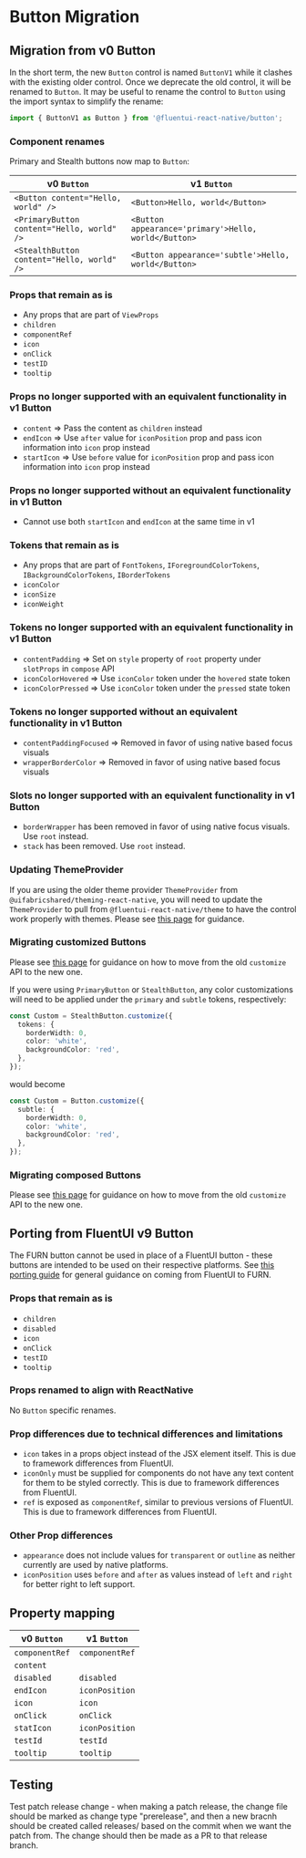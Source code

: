 # Button Migration

## Migration from v0 Button

In the short term, the new `Button` control is named `ButtonV1` while it clashes with the existing older control. Once we deprecate the old control, it will be renamed to `Button`. It may be useful to rename the control to `Button` using the import syntax to simplify the rename:

```ts
import { ButtonV1 as Button } from '@fluentui-react-native/button';
```

### Component renames

Primary and Stealth buttons now map to `Button`:

| v0 `Button`                                | v1 `Button`                                          |
| ------------------------------------------ | ---------------------------------------------------- |
| `<Button content="Hello, world" />`        | `<Button>Hello, world</Button>`                      |
| `<PrimaryButton content="Hello, world" />` | `<Button appearance='primary'>Hello, world</Button>` |
| `<StealthButton content="Hello, world" />` | `<Button appearance='subtle'>Hello, world</Button>`  |

### Props that remain as is

- Any props that are part of `ViewProps`
- `children`
- `componentRef`
- `icon`
- `onClick`
- `testID`
- `tooltip`

### Props no longer supported with an equivalent functionality in v1 Button

- `content` => Pass the content as `children` instead
- `endIcon` => Use `after` value for `iconPosition` prop and pass icon information into `icon` prop instead
- `startIcon` => Use `before` value for `iconPosition` prop and pass icon information into `icon` prop instead

### Props no longer supported without an equivalent functionality in v1 Button

- Cannot use both `startIcon` and `endIcon` at the same time in v1

### Tokens that remain as is

- Any props that are part of `FontTokens`, `IForegroundColorTokens`, `IBackgroundColorTokens`, `IBorderTokens`
- `iconColor`
- `iconSize`
- `iconWeight`

### Tokens no longer supported with an equivalent functionality in v1 Button

- `contentPadding` => Set on `style` property of `root` property under `slotProps` in `compose` API
- `iconColorHovered` => Use `iconColor` token under the `hovered` state token
- `iconColorPressed` => Use `iconColor` token under the `pressed` state token

### Tokens no longer supported without an equivalent functionality in v1 Button

- `contentPaddingFocused` => Removed in favor of using native based focus visuals
- `wrapperBorderColor` => Removed in favor of using native based focus visuals

### Slots no longer supported with an equivalent functionality in v1 Button

- `borderWrapper` has been removed in favor of using native focus visuals. Use `root` instead.
- `stack` has been removed. Use `root` instead.

### Updating ThemeProvider

If you are using the older theme provider `ThemeProvider` from `@uifabricshared/theming-react-native`, you will need to update the `ThemeProvider` to pull from `@fluentui-react-native/theme` to have the control work properly with themes. Please see [this page](../../../docs/pages/Guides/UpdateThemeProvider.md) for guidance.

### Migrating customized Buttons

Please see [this page](../../../docs/pages/Guides/UpdatingCustomize.md) for guidance on how to move from the old `customize` API to the new one.

If you were using `PrimaryButton` or `StealthButton`, any color customizations will need to be applied under the `primary` and `subtle` tokens, respectively:

```ts
const Custom = StealthButton.customize({
  tokens: {
    borderWidth: 0,
    color: 'white',
    backgroundColor: 'red',
  },
});
```

would become

```ts
const Custom = Button.customize({
  subtle: {
    borderWidth: 0,
    color: 'white',
    backgroundColor: 'red',
  },
});
```

### Migrating composed Buttons

Please see [this page](../../../docs/pages/Guides/UpdatingCustomize.md) for guidance on how to move from the old `customize` API to the new one.

## Porting from FluentUI v9 Button

The FURN button cannot be used in place of a FluentUI button - these buttons are intended to be used on their respective platforms. See [this porting guide](../../../docs/pages/Guides/PortingFromFluentUI.md) for general guidance on coming from FluentUI to FURN.

### Props that remain as is

- `children`
- `disabled`
- `icon`
- `onClick`
- `testID`
- `tooltip`

### Props renamed to align with ReactNative

No `Button` specific renames.

### Prop differences due to technical differences and limitations

- `icon` takes in a props object instead of the JSX element itself. This is due to framework differences from FluentUI.
- `iconOnly` must be supplied for components do not have any text content for them to be styled correctly. This is due to framework differences from FluentUI.
- `ref` is exposed as `componentRef`, similar to previous versions of FluentUI. This is due to framework differences from FluentUI.

### Other Prop differences

- `appearance` does not include values for `transparent` or `outline` as neither currently are used by native platforms.
- `iconPosition` uses `before` and `after` as values instead of `left` and `right` for better right to left support.

## Property mapping

| v0 `Button`    | v1 `Button`    |
| -------------- | -------------- |
| `componentRef` | `componentRef` |
| `content`      |                |
| `disabled`     | `disabled`     |
| `endIcon`      | `iconPosition` |
| `icon`         | `icon`         |
| `onClick`      | `onClick`      |
| `statIcon`     | `iconPosition` |
| `testId`       | `testId`       |
| `tooltip`      | `tooltip`      |

## Testing

Test patch release change - when making a patch release, the change file should be marked as change type "prerelease", and then a new bracnh should be created
called releases/<something> based on the commit when we want the patch from. The change should then be made as a PR to that release branch.
